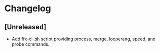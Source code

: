 # Changelog

## [Unreleased]
- Add ffx-cli.sh script providing process, merge, looperang, speed, and probe commands.
